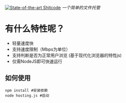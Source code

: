 [![State-of-the-art Shitcode](https://img.shields.io/static/v1?label=State-of-the-art&message=Shitcode&color=7B5804)](https://github.com/trekhleb/state-of-the-art-shitcode)
*一个简单的文件托管*
# 有什么特性呢？
- 轻量速度快
- 支持速度限制（Mbps为单位）
- 支持判断是否为正常用户浏览 (基于现代化浏览器的特性js)
- 仅需NodeJS即可快速运行
## 如何使用
``` 
npm install #安装依赖
node hosting.js #启动
```
